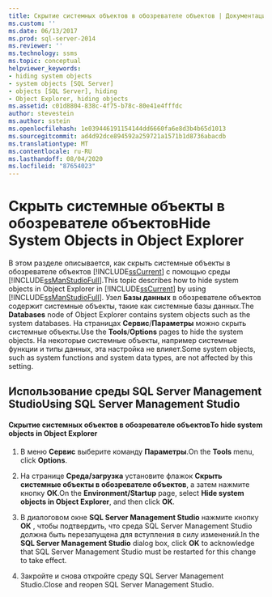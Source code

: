 ```yaml
---
title: Скрытие системных объектов в обозревателе объектов | Документация Майкрософт
ms.custom: ''
ms.date: 06/13/2017
ms.prod: sql-server-2014
ms.reviewer: ''
ms.technology: ssms
ms.topic: conceptual
helpviewer_keywords:
- hiding system objects
- system objects [SQL Server]
- objects [SQL Server], hiding
- Object Explorer, hiding objects
ms.assetid: c01d8804-838c-4f75-b78c-80e41e4fffdc
author: stevestein
ms.author: sstein
ms.openlocfilehash: 1e039446191154144dd6660fa6e8d3b4b65d1013
ms.sourcegitcommit: ad4d92dce894592a259721a1571b1d8736abacdb
ms.translationtype: MT
ms.contentlocale: ru-RU
ms.lasthandoff: 08/04/2020
ms.locfileid: "87654023"
---
```

# <a name="hide-system-objects-in-object-explorer"></a><span data-ttu-id="98a07-102">Скрыть системные объекты в обозревателе объектов</span><span class="sxs-lookup"><span data-stu-id="98a07-102">Hide System Objects in Object Explorer</span></span>
  <span data-ttu-id="98a07-103">В этом разделе описывается, как скрыть системные объекты в обозревателе объектов [!INCLUDE[ssCurrent](../../includes/sscurrent-md.md)] с помощью среды [!INCLUDE[ssManStudioFull](../../includes/ssmanstudiofull-md.md)].</span><span class="sxs-lookup"><span data-stu-id="98a07-103">This topic describes how to hide system objects in Object Explorer in [!INCLUDE[ssCurrent](../../includes/sscurrent-md.md)] by using [!INCLUDE[ssManStudioFull](../../includes/ssmanstudiofull-md.md)].</span></span> <span data-ttu-id="98a07-104">Узел **Базы данных** в обозревателе объектов содержит системные объекты, такие как системные базы данных.</span><span class="sxs-lookup"><span data-stu-id="98a07-104">The **Databases** node of Object Explorer contains system objects such as the system databases.</span></span> <span data-ttu-id="98a07-105">На страницах **Сервис**/**Параметры** можно скрыть системные объекты.</span><span class="sxs-lookup"><span data-stu-id="98a07-105">Use the **Tools**/**Options** pages to hide the system objects.</span></span> <span data-ttu-id="98a07-106">На некоторые системные объекты, например системные функции и типы данных, эта настройка не влияет.</span><span class="sxs-lookup"><span data-stu-id="98a07-106">Some system objects, such as system functions and system data types, are not affected by this setting.</span></span>  
  
##  <a name="using-sql-server-management-studio"></a><a name="SSMSProcedure"></a> <span data-ttu-id="98a07-107">Использование среды SQL Server Management Studio</span><span class="sxs-lookup"><span data-stu-id="98a07-107">Using SQL Server Management Studio</span></span>  
  
#### <a name="to-hide-system-objects-in-object-explorer"></a><span data-ttu-id="98a07-108">Скрытие системных объектов в обозревателе объектов</span><span class="sxs-lookup"><span data-stu-id="98a07-108">To hide system objects in Object Explorer</span></span>  
  
1.  <span data-ttu-id="98a07-109">В меню **Сервис** выберите команду **Параметры**.</span><span class="sxs-lookup"><span data-stu-id="98a07-109">On the **Tools** menu, click **Options**.</span></span>  
  
2.  <span data-ttu-id="98a07-110">На странице **Среда/загрузка** установите флажок **Скрыть системные объекты в обозревателе объектов**, а затем нажмите кнопку **ОК**.</span><span class="sxs-lookup"><span data-stu-id="98a07-110">On the **Environment/Startup** page, select **Hide system objects in Object Explorer**, and then click **OK**.</span></span>  
  
3.  <span data-ttu-id="98a07-111">В диалоговом окне **SQL Server Management Studio** нажмите кнопку **ОК** , чтобы подтвердить, что среда SQL Server Management Studio должна быть перезапущена для вступления в силу изменений.</span><span class="sxs-lookup"><span data-stu-id="98a07-111">In the **SQL Server Management Studio** dialog box, click **OK** to acknowledge that SQL Server Management Studio must be restarted for this change to take effect.</span></span>  
  
4.  <span data-ttu-id="98a07-112">Закройте и снова откройте среду SQL Server Management Studio.</span><span class="sxs-lookup"><span data-stu-id="98a07-112">Close and reopen SQL Server Management Studio.</span></span>  
  
  
